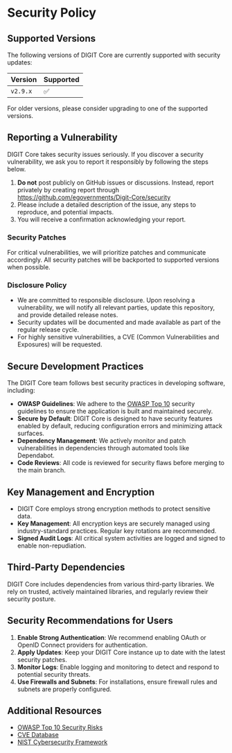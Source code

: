 # Security Policy

## Supported Versions

The following versions of DIGIT Core are currently supported with security updates:

| Version   | Supported          |
| --------- | ------------------ |
| `v2.9.x`  | :white_check_mark: |

For older versions, please consider upgrading to one of the supported versions.

## Reporting a Vulnerability

DIGIT Core takes security issues seriously. If you discover a security vulnerability, we ask you to report it responsibly by following the steps below.

1. **Do not** post publicly on GitHub issues or discussions. Instead, report privately by creating report through https://github.com/egovernments/Digit-Core/security
2. Please include a detailed description of the issue, any steps to reproduce, and potential impacts.
3. You will receive a confirmation acknowledging your report.

### Security Patches

For critical vulnerabilities, we will prioritize patches and communicate accordingly. All security patches will be backported to supported versions when possible.

### Disclosure Policy

- We are committed to responsible disclosure. Upon resolving a vulnerability, we will notify all relevant parties, update this repository, and provide detailed release notes.
- Security updates will be documented and made available as part of the regular release cycle.
- For highly sensitive vulnerabilities, a CVE (Common Vulnerabilities and Exposures) will be requested.

## Secure Development Practices

The DIGIT Core team follows best security practices in developing software, including:
- **OWASP Guidelines**: We adhere to the [OWASP Top 10](https://owasp.org/www-project-top-ten/) security guidelines to ensure the application is built and maintained securely.
- **Secure by Default**: DIGIT Core is designed to have security features enabled by default, reducing configuration errors and minimizing attack surfaces.
- **Dependency Management**: We actively monitor and patch vulnerabilities in dependencies through automated tools like Dependabot.
- **Code Reviews**: All code is reviewed for security flaws before merging to the main branch.

## Key Management and Encryption

- DIGIT Core employs strong encryption methods to protect sensitive data.
- **Key Management**: All encryption keys are securely managed using industry-standard practices. Regular key rotations are recommended.
- **Signed Audit Logs**: All critical system activities are logged and signed to enable non-repudiation.

## Third-Party Dependencies

DIGIT Core includes dependencies from various third-party libraries. We rely on trusted, actively maintained libraries, and regularly review their security posture.

## Security Recommendations for Users

1. **Enable Strong Authentication**: We recommend enabling OAuth or OpenID Connect providers for authentication.
2. **Apply Updates**: Keep your DIGIT Core instance up to date with the latest security patches.
3. **Monitor Logs**: Enable logging and monitoring to detect and respond to potential security threats.
4. **Use Firewalls and Subnets**: For installations, ensure firewall rules and subnets are properly configured.

## Additional Resources

- [OWASP Top 10 Security Risks](https://owasp.org/www-project-top-ten/)
- [CVE Database](https://cve.mitre.org/)
- [NIST Cybersecurity Framework](https://www.nist.gov/cyberframework)
